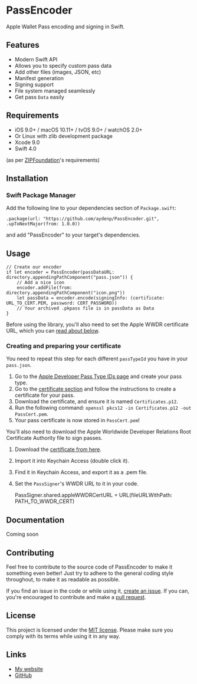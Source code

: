 # PassEncoder

Apple Wallet Pass encoding and signing in Swift.

## Features

- Modern Swift API
- Allows you to specify custom pass data
- Add other files (images, JSON, etc)
- Manifest generation
- Signing support
- File system managed seamlessly
- Get pass `Data` easily

## Requirements

- iOS 9.0+ / macOS 10.11+ / tvOS 9.0+ / watchOS 2.0+
- Or Linux with zlib development package
- Xcode 9.0
- Swift 4.0

(as per [ZIPFoundation](https://github.com/weichsel/ZIPFoundation)'s requirements)

## Installation

### Swift Package Manager

Add the following line to your dependencies section of `Package.swift`:

    .package(url: "https://github.com/aydenp/PassEncoder.git", .upToNextMajor(from: 1.0.0))

and add "PassEncoder" to your target's dependencies.

## Usage

    // Create our encoder
    if let encoder = PassEncoder(passDataURL: directory.appendingPathComponent("pass.json")) {
        // Add a nice icon
        encoder.addFile(from: directory.appendingPathComponent("icon.png"))
        let passData = encoder.encode(signingInfo: (certificate: URL_TO_CERT.PEM, password: CERT_PASSWORD))
        // Your archived .pkpass file is in passData as Data
    }
    
Before using the library, you'll also need to set the Apple WWDR certificate URL, which you can [read about below](#creating-and-preparing-your-certificate).
    
### Creating and preparing your certificate

You need to repeat this step for each different `passTypeId` you have in your `pass.json`.

1. Go to the [Apple Developer Pass Type IDs page](https://developer.apple.com/account/ios/identifier/passTypeId) and create your pass type.
2. Go to the [certificate section](https://developer.apple.com/account/ios/certificate/) and follow the instructions to create a certificate for your pass.
3. Download the certificate, and ensure it is named `Certificates.p12`.
4. Run the following command: `openssl pkcs12 -in Certificates.p12 -out PassCert.pem`.
5. Your pass certificate is now stored in `PassCert.pem`!

You'll also need to download the Apple Worldwide Developer Relations Root Certificate Authority file to sign passes.

1. Download the [certificate from here](https://developer.apple.com/certificationauthority/AppleWWDRCA.cer).
2. Import it into Keychain Access (double click it).
3. Find it in Keychain Access, and export it as a .pem file.
4. Set the `PassSigner`'s WWDR URL to it in your code.

    PassSigner.shared.appleWWDRCertURL = URL(fileURLWithPath: PATH_TO_WWDR_CERT)

## Documentation

Coming soon

## Contributing

Feel free to contribute to the source code of PassEncoder to make it something even better! Just try to adhere to the general coding style throughout, to make it as readable as possible.

If you find an issue in the code or while using it, [create an issue](/issues/new). If you can, you're encouraged to contribute and make a [pull request](/pulls).

## License

This project is licensed under the [MIT license](/LICENSE). Please make sure you comply with its terms while using it in any way.

## Links

- [My website](https://www.madebyayden.co)
- [GitHub](https://www.github.com/aydenp/PassEncoder)

